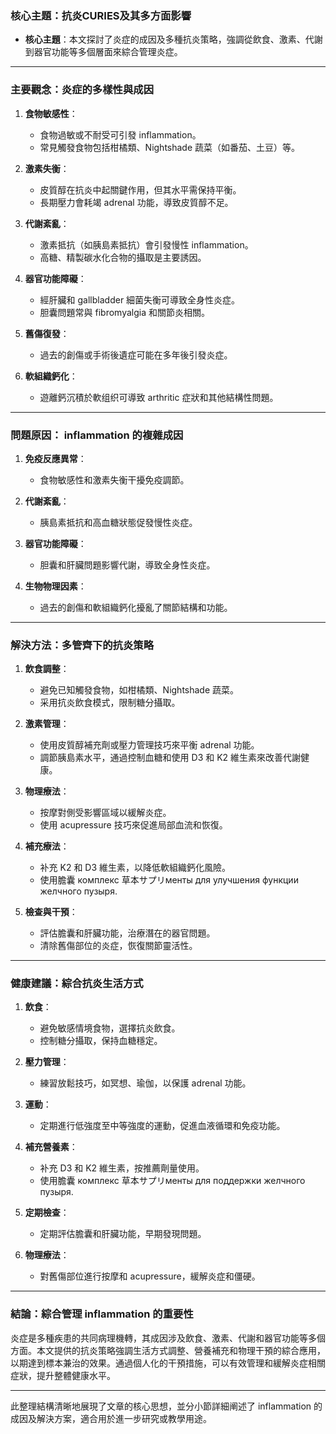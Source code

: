 ### 核心主題：抗炎CURIES及其多方面影響

- **核心主題**：本文探討了炎症的成因及多種抗炎策略，強調從飲食、激素、代謝到器官功能等多個層面來綜合管理炎症。

---

### 主要觀念：炎症的多樣性與成因

1. **食物敏感性**：
   - 食物過敏或不耐受可引發 inflammation。
   - 常見觸發食物包括柑橘類、Nightshade 蔬菜（如番茄、土豆）等。

2. **激素失衡**：
   - 皮質醇在抗炎中起關鍵作用，但其水平需保持平衡。
   - 長期壓力會耗竭 adrenal 功能，導致皮質醇不足。

3. **代謝紊亂**：
   - 激素抵抗（如胰島素抵抗）會引發慢性 inflammation。
   - 高糖、精製碳水化合物的攝取是主要誘因。

4. **器官功能障礙**：
   - 經肝臟和 gallbladder 細菌失衡可導致全身性炎症。
   - 胆囊問題常與 fibromyalgia 和關節炎相關。

5. **舊傷復發**：
   - 過去的創傷或手術後遺症可能在多年後引發炎症。

6. **軟組織鈣化**：
   - 遊離鈣沉積於軟组织可導致 arthritic 症狀和其他結構性問題。

---

### 問題原因： inflammation 的複雜成因

1. **免疫反應異常**：
   - 食物敏感性和激素失衡干擾免疫調節。

2. **代謝紊亂**：
   - 胰島素抵抗和高血糖狀態促發慢性炎症。

3. **器官功能障礙**：
   - 胆囊和肝臟問題影響代謝，導致全身性炎症。

4. **生物物理因素**：
   - 過去的創傷和軟組織鈣化擾亂了關節結構和功能。

---

### 解決方法：多管齊下的抗炎策略

1. **飲食調整**：
   - 避免已知觸發食物，如柑橘類、Nightshade 蔬菜。
   - 采用抗炎飲食模式，限制糖分攝取。

2. **激素管理**：
   - 使用皮質醇補充劑或壓力管理技巧來平衡 adrenal 功能。
   - 調節胰島素水平，通過控制血糖和使用 D3 和 K2 維生素來改善代謝健康。

3. **物理療法**：
   - 按摩對側受影響區域以緩解炎症。
   - 使用 acupressure 技巧來促進局部血流和恢復。

4. **補充療法**：
   - 补充 K2 和 D3 維生素，以降低軟組織鈣化風險。
   - 使用膽囊 комплекс 草本サプリменты для улучшения функции желчного пузыря.

5. **檢查與干預**：
   - 評估膽囊和肝臟功能，治療潛在的器官問題。
   - 清除舊傷部位的炎症，恢復關節靈活性。

---

### 健康建議：綜合抗炎生活方式

1. **飲食**：
   - 避免敏感情境食物，選擇抗炎飲食。
   - 控制糖分攝取，保持血糖穩定。

2. **壓力管理**：
   - 練習放鬆技巧，如冥想、瑜伽，以保護 adrenal 功能。

3. **運動**：
   - 定期進行低強度至中等強度的運動，促進血液循環和免疫功能。

4. **補充營養素**：
   - 补充 D3 和 K2 維生素，按推薦劑量使用。
   - 使用膽囊 комплекс 草本サプリменты для поддержки желчного пузыря.

5. **定期檢查**：
   - 定期評估膽囊和肝臟功能，早期發現問題。

6. **物理療法**：
   - 對舊傷部位進行按摩和 acupressure，緩解炎症和僵硬。

---

### 結論：綜合管理 inflammation 的重要性

炎症是多種疾患的共同病理機轉，其成因涉及飲食、激素、代謝和器官功能等多個方面。本文提供的抗炎策略強調生活方式調整、營養補充和物理干預的綜合應用，以期達到標本兼治的效果。通過個人化的干預措施，可以有效管理和緩解炎症相關症狀，提升整體健康水平。

--- 

此整理結構清晰地展現了文章的核心思想，並分小節詳細阐述了 inflammation 的成因及解決方案，適合用於進一步研究或教學用途。